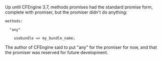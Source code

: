Up until CFEngine 3.7, methods promises had the standard promise
form, complete with promiser, but the promiser didn't do anything:


```cfengine3
methods:

  "any"

    usebundle => my_bundle_name;
```

The author of CFEngine said to put "any" for the promiser for now,
and that the promiser was reserved for future development.
